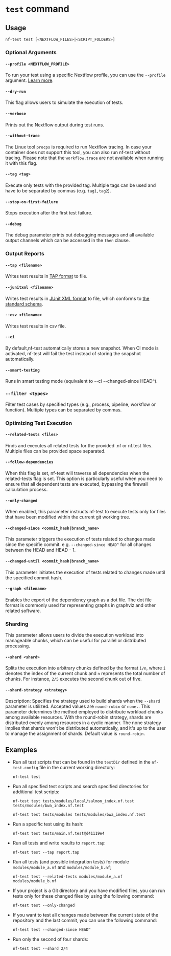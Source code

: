 # `test` command

## Usage

```
nf-test test [<NEXTFLOW_FILES>|<SCRIPT_FOLDERS>]
```

### Optional Arguments

#### `--profile <NEXTFLOW_PROFILE>`

To run your test using a specific Nextflow profile, you can use the `--profile` argument. [Learn more](/docs/configuration#managing-profiles).

#### `--dry-run`

This flag allows users to simulate the execution of tests.

#### `--verbose`

Prints out the Nextflow output during test runs.

#### `--without-trace`

The Linux tool `procps` is required to run Nextflow tracing. In case your container does not support this tool, you can also run nf-test without tracing. Please note that the `workflow.trace` are not available when running it with this flag.

#### `--tag <tag>`

Execute only tests with the provided tag. Multiple tags can be used and have to be separated by commas (e.g. `tag1,tag2`).

#### `--stop-on-first-failure`

Stops execution after the first test failure.

#### `--debug`

The debug parameter prints out debugging messages and all available output channels which can be accessed in the `then` clause.

### Output Reports

#### `--tap <filename>`

Writes test results in [TAP format](https://testanything.org) to file.

#### `--junitxml <filename>`

Writes test results in [JUnit XML format](https://junit.org/) to file, which conforms to [the standard schema](https://github.com/junit-team/junit5/blob/242f3b3ef84cfd96c9de26992588812a68cdef8b/platform-tests/src/test/resources/jenkins-junit.xsd).

#### `--csv <filename>`

Writes test results in csv file.

#### `--ci`

By default,nf-test automatically stores a new snapshot. When CI mode is activated, nf-test will fail the test instead of storing the snapshot automatically.

#### `--smart-testing`

Runs in smart testing mode (equivalent to --ci --changed-since HEAD^).

### `--filter <types>`

Filter test cases by specified types (e.g., process, pipeline, workflow or function). Multiple types can be separated by commas.


### Optimizing Test Execution

#### `--related-tests <files>`

Finds and executes all related tests for the provided .nf or nf.test files. Multiple files can be provided space separated.

#### `--follow-dependencies`

When this flag is set, nf-test will traverse all dependencies when the related-tests flag is set.
This option is particularly useful when you need to ensure that
all dependent tests are executed, bypassing the firewall calculation process.

#### `--only-changed`

When enabled, this parameter instructs nf-test to execute tests only for files that have been modified within the
current git working tree.

#### `--changed-since <commit_hash|branch_name>`

This parameter triggers the execution of tests related to changes made since the specifie commit.
e.g. `--changed-since HEAD^` for all changes between the HEAD and HEAD - 1.

#### `--changed-until <commit_hash|branch_name>`

This parameter initiates the execution of tests related to changes made until the specified commit hash.

#### `--graph <filename>`

Enables the export of the dependency graph as a dot file.
The dot file format is commonly used for representing graphs in graphviz and other related software.

### Sharding 

This parameter allows users to divide the execution workload into manageable chunks, which can be useful for
parallel or distributed processing.

#### `--shard <shard>`
Splits the execution into arbitrary chunks defined by the format `i/n`, where `i` denotes the index of the current
chunk and `n` represents the total number of chunks. For instance, `2/5` executes the second chunk out of five.

#### `--shard-strategy <strategy>`
Description: Specifies the strategy used to build shards when the `--shard` parameter is utilized.
Accepted values are `round-robin` or `none.`. This parameter determines the method employed to distribute workload
chunks among available resources. With the round-robin strategy, shards are distributed evenly among resources in
a cyclic manner. The none strategy implies that shards won't be distributed automatically, and it's up to the
user to manage the assignment of shards. Default value is `round-robin`.

## Examples

- Run all test scripts that can be found in the `testDir` defined in the `nf-test.config` file in the current working directory:

  ```
  nf-test test
  ```

- Run all specified test scripts and search specified directories for additional test scripts:

  ```
  nf-test test tests/modules/local/salmon_index.nf.test tests/modules/bwa_index.nf.test

  nf-test test tests/modules tests/modules/bwa_index.nf.test
  ```

- Run a specific test using its hash:

  ```
  nf-test test tests/main.nf.test@d41119e4
  ```

- Run all tests and write results to `report.tap`:

  ```
  nf-test test --tap report.tap
  ```

- Run all tests (and possible integration tests) for module `modules/module_a.nf` and `modules/module_b.nf`;

  ```
  nf-test test --related-tests modules/module_a.nf modules/module_b.nf
  ```
  
- If your project is a Git directory and you have modified files, you can run tests only for these changed files by
using the following command:

  ```
  nf-test test --only-changed
  ```
  
- If you want to test all changes made between the current state of the repository and the last commit,
you can use the following command:

  ```
  nf-test test --changed-since HEAD^
  ```

- Run only the second of four shards:

  ```
  nf-test test --shard 2/4 
  ```
